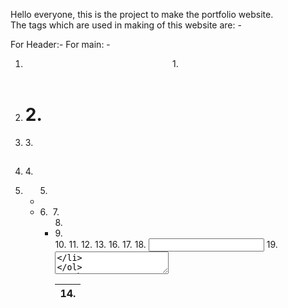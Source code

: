 Hello everyone, this is the project to make the portfolio website.  
The tags which are used in making of this website are: -

For Header:-              For main: -
  1. <header>               1. <main>
  2. <h1>                   2. <section> 
  3. <nav>                  3. <h2>
  4. <a>                    4. <p>
  5. <ul>                   5. <a>
  6. <li>                   6. <img>
                            7. <ul>
                            8. <li>
                            9. <br>
                            10. <table>
                            11. <thead>
                            12. <tr>
                            13. <th>
                            14. <tbody
                            15. <td>
                            16. <form>
                            17. <label>
                            18. <input>
                            19. <textarea>

The purpose to make this website is to learn HTML and make a portfolio website and test our knowledge about HTML.
